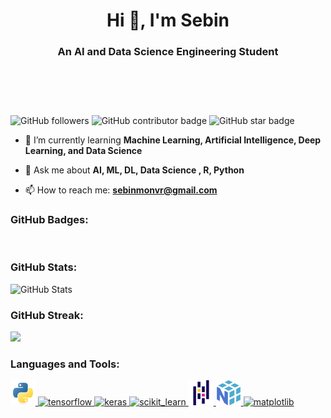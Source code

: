 <h1 align="center">Hi 👋, I'm Sebin</h1>

  <h3 align="center">An AI and Data Science Engineering Student</h3>

<h1 align="center"><img src="https://www.freepnglogos.com/uploads/s-letter-logo-png-2.png" alt="" style="width:400px;">

</h1>


<!-- Add badges section -->
<p align="left">
    <img src="https://img.shields.io/github/followers/Reverse-Rain?label=Follow&style=social" alt="GitHub followers"/>
    <!-- Add more badges as per your achievements -->
    <img src="https://img.shields.io/badge/Contributor-GitHub-yellow" alt="GitHub contributor badge"/>
    <img src="https://img.shields.io/badge/Star-GitHub-blue" alt="GitHub star badge"/>
    <!-- Add more badges for other achievements -->
</p>



- 🌱 I’m currently learning **Machine Learning, Artificial Intelligence, Deep Learning, and Data Science**

- 💬 Ask me about **AI, ML, DL, Data Science , R, Python**

- 📫 How to reach me: **sebinmonvr@gmail.com**

<!-- Add badges section -->
<!-- Add badges section -->
<h3 align="left">GitHub Badges:</h3>
<p align="left">
    <img src="" alt=""/>
    <!-- Add more badges as per your achievements -->
</p>

<!-- GitHub Stats -->
<h3 align="left">GitHub Stats:</h3>
<p align="left">
    <img src="https://github-readme-stats.vercel.app/api?username=Reverse-Rain&show_icons=true&theme=radical" alt="GitHub Stats"/>
</p>

<!-- GitHub Streaks -->
<h3 align="left">GitHub Streak:</h3>
<p align="left">
    <img src="http://github-readme-streak-stats.herokuapp.com?user=Reverse-Rain&theme=dark&background=0D1117&stroke=0000"/>
</p>





<h3 align="left">Languages and Tools:</h3>

<p align="left">
    <a href="https://www.python.org" target="_blank" rel="noreferrer">
        <img src="https://raw.githubusercontent.com/devicons/devicon/master/icons/python/python-original.svg" alt="python" width="40" height="40"/>
    </a>
    <a href="https://www.tensorflow.org/" target="_blank" rel="noreferrer">
        <img src="https://www.vectorlogo.zone/logos/tensorflow/tensorflow-icon.svg" alt="tensorflow" width="40" height="40"/>
    </a>
    <a href="https://keras.io/" target="_blank" rel="noreferrer">
        <img src="https://upload.wikimedia.org/wikipedia/commons/a/ae/Keras_logo.svg" alt="keras" width="40" height="40"/>
    </a>
    <a href="https://scikit-learn.org/" target="_blank" rel="noreferrer">
        <img src="https://upload.wikimedia.org/wikipedia/commons/0/05/Scikit_learn_logo_small.svg" alt="scikit_learn" width="40" height="40"/>
    </a>
    <a href="https://pandas.pydata.org/" target="_blank" rel="noreferrer">
        <img src="https://raw.githubusercontent.com/devicons/devicon/2ae2a900d2f041da66e950e4d48052658d850630/icons/pandas/pandas-original.svg" alt="pandas" width="40" height="40"/>
    </a>
    <a href="https://numpy.org/" target="_blank" rel="noreferrer">
        <img src="https://raw.githubusercontent.com/devicons/devicon/master/icons/numpy/numpy-original.svg" alt="numpy" width="40" height="40"/>
    </a>
    <a href="https://matplotlib.org/" target="_blank" rel="noreferrer">
        <img src="https://upload.wikimedia.org/wikipedia/commons/8/84/Matplotlib_icon.svg" alt="matplotlib" width="40" height="40"/>
    </a>
</p>
